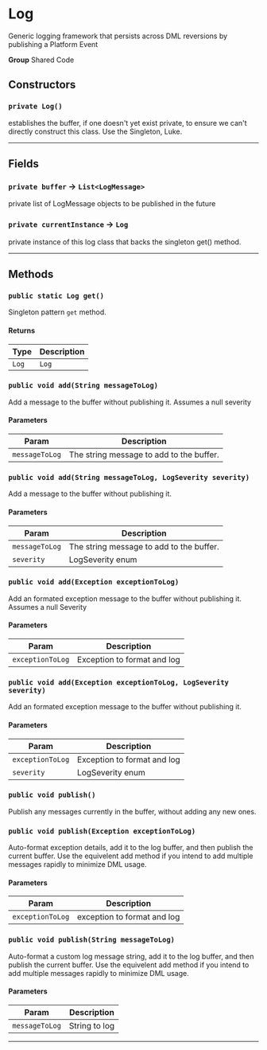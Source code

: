 # Log

Generic logging framework that persists across DML reversions
by publishing a Platform Event


**Group** Shared Code

## Constructors
### `private Log()`

establishes the buffer, if one doesn't yet exist private, to ensure we can't directly construct this class. Use the Singleton, Luke.

---
## Fields

### `private buffer` → `List<LogMessage>`


private list of LogMessage objects to be published in the future

### `private currentInstance` → `Log`


private instance of this log class that backs the singleton get() method.

---
## Methods
### `public static Log get()`

Singleton pattern `get` method.

#### Returns

|Type|Description|
|---|---|
|`Log`|`Log`|

### `public void add(String messageToLog)`

Add a message to the buffer without publishing it. Assumes a null severity

#### Parameters

|Param|Description|
|---|---|
|`messageToLog`|The string message to add to the buffer.|

### `public void add(String messageToLog, LogSeverity severity)`

Add a message to the buffer without publishing it.

#### Parameters

|Param|Description|
|---|---|
|`messageToLog`|The string message to add to the buffer.|
|`severity`|LogSeverity enum|

### `public void add(Exception exceptionToLog)`

Add an formated exception message to the buffer without publishing it. Assumes a null Severity

#### Parameters

|Param|Description|
|---|---|
|`exceptionToLog`|Exception to format and log|

### `public void add(Exception exceptionToLog, LogSeverity severity)`

Add an formated exception message to the buffer without publishing it.

#### Parameters

|Param|Description|
|---|---|
|`exceptionToLog`|Exception to format and log|
|`severity`|LogSeverity enum|

### `public void publish()`

Publish any messages currently in the buffer, without adding any new ones.

### `public void publish(Exception exceptionToLog)`

Auto-format exception details, add it to the log buffer, and then publish the current buffer. Use the equivelent add method if you intend to add multiple messages rapidly to minimize DML usage.

#### Parameters

|Param|Description|
|---|---|
|`exceptionToLog`|exception to format and log|

### `public void publish(String messageToLog)`

Auto-format a custom log message string, add it to the log buffer, and then publish the current buffer. Use the equivelent add method if you intend to add multiple messages rapidly to minimize DML usage.

#### Parameters

|Param|Description|
|---|---|
|`messageToLog`|String to log|

---
